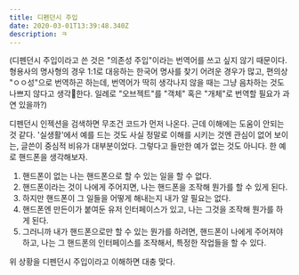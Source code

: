 ```yaml
---
title: 디펜던시 주입
date: 2020-03-01T13:39:48.340Z
description: ㅋ
---
```

(디펜던시 주입이라고 쓴 것은 "의존성 주입"이라는 번역어를 쓰고 싶지 않기 때문이다. 형용사의 명사형의 경우 1:1로 대응하는 한국어 명사를 찾기 어려운 경우가 많고, 편의상 "ㅇㅇ성"으로 번역하곤 하는데, 번역어가 딱히 생각나지 않을 때는 그냥 음차하는 것도 나쁘지 않다고 생각한다. 일례로 "오브젝트"를 "객체" 혹은 "개체"로 번역할 필요가 과연 있을까?)

디펜던시 인젝션을 검색하면 무조건 코드가 먼저 나온다. 근데 이해에는 도움이 안되는 것 같다. '실생활'에서 예를 드는 것도 사실 정말로 이해를 시키는 것엔 관심이 없어 보이는, 글쓴이 중심적 비유가 대부분이었다. 그렇다고 들만한 예가 없는 것도 아니다. 한 예로 핸드폰을 생각해보자.

1. 핸드폰이 없는 나는 핸드폰으로 할 수 있는 일을 할 수 없다.
1. 핸드폰이라는 것이 나에게 주어지면, 나는 핸드폰을 조작해 뭔가를 할 수 있게 된다.
1. 하지만 핸드폰이 그 일들을 어떻게 해내는지 내가 알 필요는 없다.
1. 핸드폰엔 만든이가 붙여둔 유저 인터페이스가 있고, 나는 그것을 조작해 뭔가를 하게 된다.
1. 그러니까 내가 핸드폰으로만 할 수 있는 뭔가를 하려면, 핸드폰이 나에게 주어져야 하고, 나는 그 핸드폰의 인터페이스를 조작해서, 특정한 작업들을 할 수 있다.

위 상황을 디펜던시 주입이라고 이해하면 대충 맞다.
